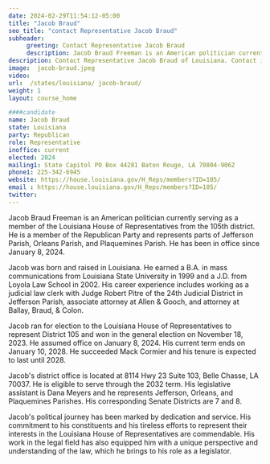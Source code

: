 ```yaml
---
date: 2024-02-29T11:54:12-05:00
title: "Jacob Braud"
seo_title: "contact Representative Jacob Braud"
subheader:
     greeting: Contact Representative Jacob Braud
     description: Jacob Braud Freeman is an American politician currently serving as a member of the Louisiana House of Representatives from the 105th district. He is a member of the Republican Party and represents parts of Jefferson Parish, Orleans Parish, and Plaquemines Parish. He has been in office since January 8, 2024.
description: Contact Representative Jacob Braud of Louisiana. Contact information for Jacob Braud includes email address, phone number, and mailing address.
image:  jacob-braud.jpeg
video:
url:  /states/louisiana/ jacob-braud/
weight: 1
layout: course_home

####candidate
name: Jacob Braud
state: Louisiana
party: Republican
role: Representative
inoffice: current
elected: 2024
mailing1: State Capitol PO Box 44281 Baton Rouge, LA 70804-9062
phone1: 225-342-6945
website: https://house.louisiana.gov/H_Reps/members?ID=105/
email : https://house.louisiana.gov/H_Reps/members?ID=105/
twitter:
---
```


Jacob Braud Freeman is an American politician currently serving as a member of the Louisiana House of Representatives from the 105th district. He is a member of the Republican Party and represents parts of Jefferson Parish, Orleans Parish, and Plaquemines Parish. He has been in office since January 8, 2024.

Jacob was born and raised in Louisiana. He earned a B.A. in mass communications from Louisiana State University in 1999 and a J.D. from Loyola Law School in 2002. His career experience includes working as a judicial law clerk with Judge Robert Pitre of the 24th Judicial District in Jefferson Parish, associate attorney at Allen & Gooch, and attorney at Ballay, Braud, & Colon.

Jacob ran for election to the Louisiana House of Representatives to represent District 105 and won in the general election on November 18, 2023. He assumed office on January 8, 2024. His current term ends on January 10, 2028. He succeeded Mack Cormier and his tenure is expected to last until 2028.

Jacob's district office is located at 8114 Hwy 23 Suite 103, Belle Chasse, LA 70037. He is eligible to serve through the 2032 term. His legislative assistant is Dana Meyers and he represents Jefferson, Orleans, and Plaquemines Parishes. His corresponding Senate Districts are 7 and 8.

Jacob's political journey has been marked by dedication and service. His commitment to his constituents and his tireless efforts to represent their interests in the Louisiana House of Representatives are commendable. His work in the legal field has also equipped him with a unique perspective and understanding of the law, which he brings to his role as a legislator.
